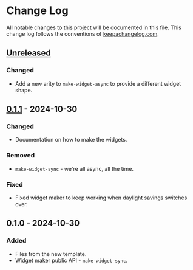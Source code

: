 # Change Log
All notable changes to this project will be documented in this file. This change log follows the conventions of [keepachangelog.com](http://keepachangelog.com/).

## [Unreleased]
### Changed
- Add a new arity to `make-widget-async` to provide a different widget shape.

## [0.1.1] - 2024-10-30
### Changed
- Documentation on how to make the widgets.

### Removed
- `make-widget-sync` - we're all async, all the time.

### Fixed
- Fixed widget maker to keep working when daylight savings switches over.

## 0.1.0 - 2024-10-30
### Added
- Files from the new template.
- Widget maker public API - `make-widget-sync`.

[Unreleased]: https://sourcehost.site/your-name/thats-dice/compare/0.1.1...HEAD
[0.1.1]: https://sourcehost.site/your-name/thats-dice/compare/0.1.0...0.1.1
